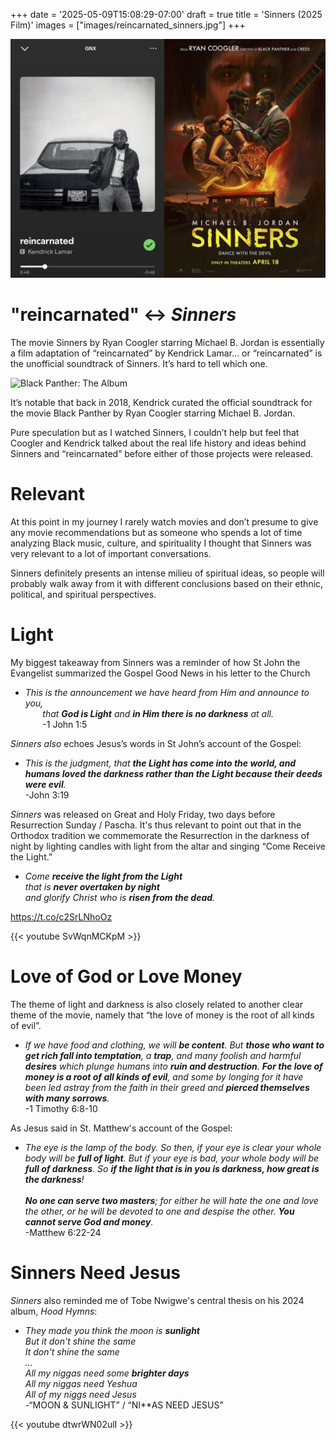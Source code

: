 +++
date = '2025-05-09T15:08:29-07:00'
draft = true
title = 'Sinners (2025 Film)'
images = ["images/reincarnated_sinners.jpg"]
+++

!["reincarnated" and Sinners](https://raw.githubusercontent.com/folutade/KnowThatYouAnointed/refs/heads/main/static/images/reincarnated_sinners.jpg)  

# "reincarnated" <-> *Sinners*

The movie Sinners by Ryan Coogler starring Michael B. Jordan is essentially a film adaptation of “reincarnated” by Kendrick Lamar… or “reincarnated” is the unofficial soundtrack of Sinners. It’s hard to tell which one.  

![Black Panther: The Album](https://raw.githubusercontent.com/folutade/KnowThatYouAnointed/refs/heads/main/static/images/black_panther_album.jpg)  

It’s notable that back in 2018, Kendrick curated the official soundtrack for the movie Black Panther by Ryan Coogler starring Michael B. Jordan.  

Pure speculation but as I watched Sinners, I couldn’t help but feel that Coogler and Kendrick talked about the real life history and ideas behind Sinners and “reincarnated” before either of those projects were released.  

# Relevant

At this point in my journey I rarely watch movies and don’t presume to give any movie recommendations but as someone who spends a lot of time analyzing Black music, culture, and spirituality I thought that Sinners was very relevant to a lot of important conversations.  

Sinners definitely presents an intense milieu of spiritual ideas, so people will probably walk away from it with different conclusions based on their ethnic, political, and spiritual perspectives.  

# Light

My biggest takeaway from Sinners was a reminder of how St John the Evangelist summarized the Gospel Good News in his letter to the Church

* *This is the announcement we have heard from Him and announce to you,  
       that **God is Light** and **in Him there is no darkness** at all.*  
       -1 John 1:5  

*Sinners also* echoes Jesus’s words in St John’s account of the Gospel:

* *This is the judgment, that **the Light has come into the world, and humans loved the darkness rather than the Light because their deeds were evil**.*  
-John 3:19

*Sinners* was released on Great and Holy Friday, two days before Resurrection Sunday / Pascha. It's thus relevant to point out that in the Orthodox tradition we commemorate the Resurrection in the darkness of night by lighting candles with light from the altar and singing “Come Receive the Light.”  

* *Come **receive the light from the Light**  
that is **never overtaken by night**  
and glorify Christ who is **risen from the dead**.*  

https://t.co/c2SrLNhoOz

{{< youtube SvWqnMCKpM >}}

# Love of God or Love Money

The theme of light and darkness is also closely related to another clear theme of the movie, namely that “the love of money is the root of all kinds of evil”.  

* *If we have food and clothing, we will **be content**. But **those who want to get rich fall into temptation**, a **trap**, and many foolish and harmful **desires** which plunge humans into **ruin and destruction**. **For the love of money is a root of all kinds of evil**, and some by longing for it have been led astray from the faith in their greed and **pierced themselves with many sorrows**.*  
-1 Timothy 6:8-10

As Jesus said in St. Matthew's account of the Gospel:  

* *The eye is the lamp of the body. So then, if your eye is clear your whole body will be **full of light**. But if your eye is bad, your whole body will be **full of darkness**. So **if the light that is in you is darkness, how great is the darkness**!  
   
**No one can serve two masters**; for either he will hate the one and love the other, or he will be devoted to one and despise the other. **You cannot serve God and money**.*  
-Matthew 6:22-24

# Sinners Need Jesus

*Sinners* also reminded me of Tobe Nwigwe's central thesis on his 2024 album, *Hood Hymns*:

* *They made you think the moon is **sunlight**  
But it don't shine the same  
It don't shine the same  
...  
All my niggas need some **brighter days**  
All my niggas need Yeshua  
All of my niggs need Jesus*  
-“MOON & SUNLIGHT” / “NI**AS NEED JESUS”  

{{< youtube dtwrWN02ulI >}}